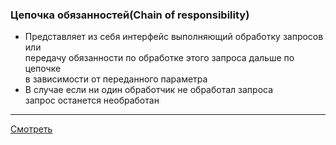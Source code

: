 ### Цепочка обязанностей(Chain of responsibility)

- Представляет из себя интерфейс выполняющий обработку запросов или  
  передачу обязанности по обработке этого запроса дальше по цепочке  
  в зависимости от переданного параметра
- В случае если ни один обработчик не обработал запроса  
  запрос останется необработан

---

[Смотреть](chainofresponsibility.go)
